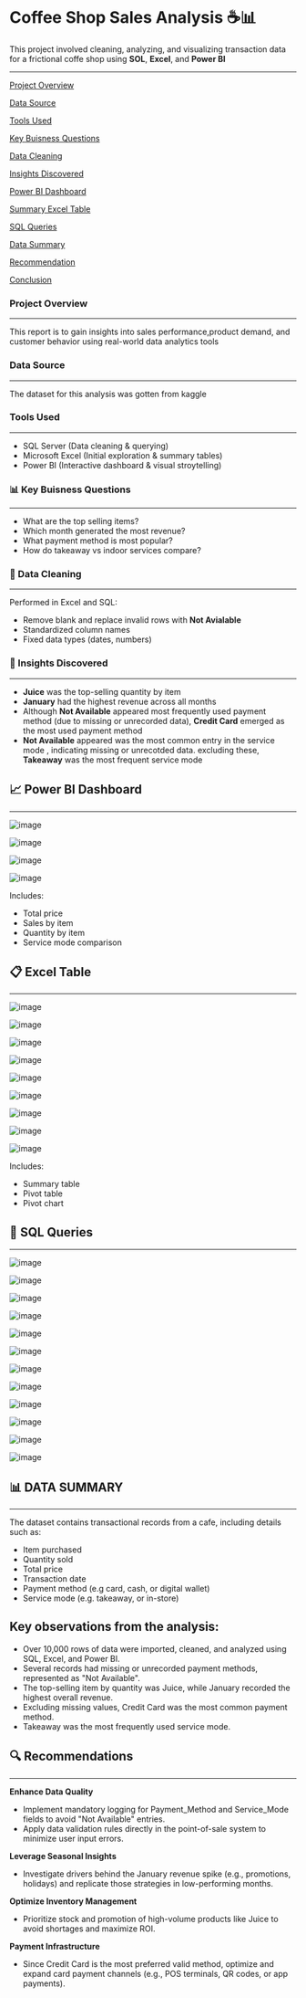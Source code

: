 # Coffee Shop Sales Analysis ☕📊
This project involved cleaning, analyzing, and visualizing transaction data for a frictional coffe shop using **SOL**, **Excel**, and **Power BI**

---
[Project Overview](#project_overview)

[Data Source](#data_source)

[Tools Used](#tools_used)

[Key Buisness Questions](#key_buisness_questions)

[Data Cleaning](#data_cleaning)

[Insights Discovered](#insights_discovered)

[Power BI Dashboard](#power_bi_dashboard)

[Summary Excel Table](#summary_excel_table)

[SQL Queries](#sql_queries)

[Data Summary](#data-summary)

[Recommendation](#recommendation)

[Conclusion](#conclusion)


### Project Overview
---
This report is to gain insights into sales performance,product demand, and customer behavior using real-world data analytics tools

### Data Source
---
The dataset for this analysis was gotten from kaggle

### Tools Used
---
- SQL Server (Data cleaning & querying)
- Microsoft Excel (Initial exploration & summary tables)
- Power BI (Interactive dashboard & visual stroytelling)

### 📊 Key Buisness Questions
---
- What are the top selling items?
- Which month generated the most revenue?
- What payment method is most popular?
- How do takeaway vs indoor services compare?

### 🧹 Data Cleaning
  ---
  Performed in Excel and SQL:
  - Remove blank and replace invalid rows with **Not Avialable**
  - Standardized column names
  - Fixed data types (dates, numbers)
 
 ### 🧠 Insights Discovered
  ---
  - **Juice** was the top-selling quantity by item
  - **January** had the highest revenue across all months
  - Although **Not Available** appeared most frequently used payment method (due to missing or unrecorded data), **Credit Card** emerged as the most used payment method
  - **Not Available** appeared was the most common entry in the service mode , indicating missing or unrecotded data. excluding these, **Takeaway** was the most frequent service mode
 
## 📈 Power BI Dashboard
---
![image](https://github.com/user-attachments/assets/cc08e8f7-3d26-416f-919e-cba43e27752a)

![image](https://github.com/user-attachments/assets/992f8546-3f17-43b0-9812-b3b71e87d6f1)

![image](https://github.com/user-attachments/assets/5ff1cbf7-4838-4a93-aca9-2b047ebdd9e1)

![image](https://github.com/user-attachments/assets/ea7c6f9d-c494-46d9-a011-7bc291540d23)

Includes:
- Total price
- Sales by item
- Quantity by item
- Service mode comparison

## 📋 Excel Table
---
![image](https://github.com/user-attachments/assets/485783cf-ddf2-40b8-9713-dd163b42a606)

![image](https://github.com/user-attachments/assets/c2a0e037-3470-4fd1-80b7-5ec119f9f555)

![image](https://github.com/user-attachments/assets/8197d76a-c518-415b-af6a-fbe3775da84f)

![image](https://github.com/user-attachments/assets/85d68076-44f9-4249-8cda-8bb29cd077f8)

![image](https://github.com/user-attachments/assets/580e6ad7-b763-4975-b7af-8cfcfa6a2ced)

![image](https://github.com/user-attachments/assets/bb89a186-3f7e-409b-91ba-87550048ef8e)

![image](https://github.com/user-attachments/assets/3ef32f19-7941-4003-94ee-602b3bdd5592)

![image](https://github.com/user-attachments/assets/84e22914-124c-4609-a43e-213a382a9cf8)

![image](https://github.com/user-attachments/assets/d5d47d55-ba5b-484f-a9d7-669f65e5b838)

Includes:
- Summary table
- Pivot table
- Pivot chart

## 💾 SQL Queries
---
![image](https://github.com/user-attachments/assets/acefde1c-81cc-4b5d-a46b-20f280499afd)

![image](https://github.com/user-attachments/assets/1dc71dd7-0181-4968-907e-71ffca6bee7b)

![image](https://github.com/user-attachments/assets/2fe4c796-2987-4ac7-adcd-cbd23cbf8628)

![image](https://github.com/user-attachments/assets/583698c7-74bb-4567-8a77-a9ed1921a218)

![image](https://github.com/user-attachments/assets/4af50c0f-38f3-4f6b-b728-abe7c99dfb0d)

![image](https://github.com/user-attachments/assets/94cad222-b023-48d2-a7ae-022369c32abf)

![image](https://github.com/user-attachments/assets/4e19d5a4-9b40-4d4d-8221-982357a75ce2)

![image](https://github.com/user-attachments/assets/e6f790a8-9cf4-41e6-bc96-6112cfed573d)

![image](https://github.com/user-attachments/assets/732fe3d4-8d7b-4fb7-8bdd-202d68f81146)

![image](https://github.com/user-attachments/assets/c4b2dc7d-6942-496e-a31c-c8b677b8cda0)

![image](https://github.com/user-attachments/assets/7c29c863-a3ba-40c6-887d-9801d91ac771)

![image](https://github.com/user-attachments/assets/2f8e5322-3dfd-4c93-9ed1-8b3f80e96bac)

## 📊 DATA SUMMARY
---
The dataset contains transactional records from a cafe, including details such as:
- Item purchased
- Quantity sold
- Total price
- Transaction date
- Payment method (e.g card, cash, or digital wallet)
- Service mode (e.g. takeaway, or in-store)

## Key observations from the analysis:
- Over 10,000 rows of data were imported, cleaned, and analyzed using SQL, Excel, and Power BI.
- Several records had missing or unrecorded payment methods, represented as "Not Available".
- The top-selling item by quantity was Juice, while January recorded the highest overall revenue.
- Excluding missing values, Credit Card was the most common payment method.
- Takeaway was the most frequently used service mode.

## 🔍 Recommendations
---
**Enhance Data Quality**
- Implement mandatory logging for Payment_Method and Service_Mode fields to avoid "Not Available" entries.
- Apply data validation rules directly in the point-of-sale system to minimize user input errors.
  
**Leverage Seasonal Insights**
- Investigate drivers behind the January revenue spike (e.g., promotions, holidays) and replicate those strategies in low-performing months.

**Optimize Inventory Management**
- Prioritize stock and promotion of high-volume products like Juice to avoid shortages and maximize ROI.

**Payment Infrastructure**
- Since Credit Card is the most preferred valid method, optimize and expand card payment channels (e.g., POS terminals, QR codes, or app payments).



